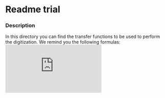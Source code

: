 # Readme trial


### Description
In this directory you can find the transfer functions to be used to perform the digitization. We remind you the following formulas:
![equation](http://latex.codecogs.com/svg.latex?%5Ctau%20%3D%20%5Cint_a%5Eb%20f%28x%29dx)


